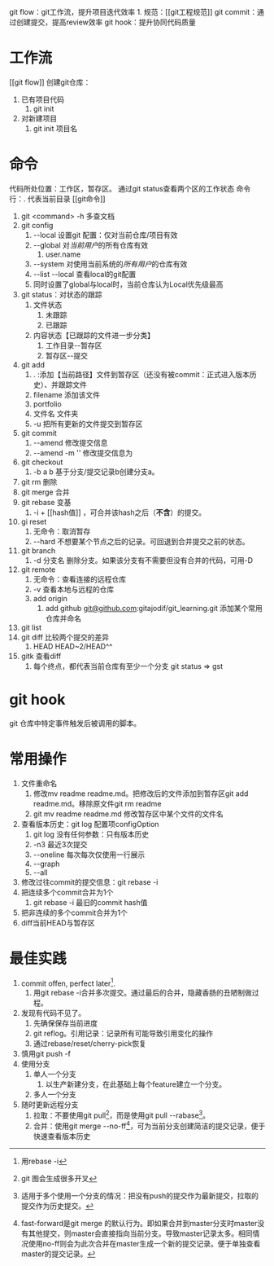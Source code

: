 git flow：git工作流，提升项目迭代效率
	1. 规范：[[git工程规范]] 
git commit：通过创建提交，提高review效率
git hook：提升协同代码质量
# 工作流
[[git flow]] 
创建git仓库：
1. 已有项目代码
	1. git init
2. 对新建项目
	1. git init 项目名

# 命令
代码所处位置：工作区，暂存区。
通过git status查看两个区的工作状态
命令行：. 代表当前目录
[[git命令]] 
1. git  \<command> -h 多查文档
2. git config
	1. --local 设置git 配置：仅对当前仓库/项目有效
	2. --global 对*当前用户*的所有仓库有效
		1. user.name
	3. --system 对使用当前系统的*所有用户*的仓库有效
	4. --list --local 查看local的git配置
	5. 同时设置了global与local时，当前仓库认为Local优先级最高
3. git status：对状态的跟踪
	1. 文件状态
		1. 未跟踪
		2. 已跟踪
	2. 内容状态【已跟踪的文件进一步分类】
		1. 工作目录--暂存区
		2. 暂存区--提交
4. git add
	1. \. :添加【当前路径】文件到暂存区（还没有被commit：正式进入版本历史）、并跟踪文件
	2. filename 添加该文件
	3. portfolio
	4. 文件名 文件夹
	5. -u 把所有更新的文件提交到暂存区
5. git commit
	1. --amend 修改提交信息
	2. --amend -m '' 修改提交信息为
6. git checkout 
	1.  -b a b 基于分支/提交记录b创建分支a。
7. git rm   删除
8. git merge 合并
9. git rebase 变基
	1. -i  + [[hash值]] ，可合并该hash之后（**不含**）的提交。
10. gi reset
	1. 无命令：取消暂存
	2. --hard 不想要某个节点之后的记录。可回退到合并提交之前的状态。
11. git branch
	1. -d 分支名 删除分支。如果该分支有不需要但没有合并的代码，可用-D
12. git remote
	1. 无命令：查看连接的远程仓库
	2. -v  查看本地与远程的仓库
	3. add origin
		1. add github git@github.com:gitajodif/git_learning.git  添加某个常用仓库并命名
13. git list
14. git diff 比较两个提交的差异
	1. HEAD HEAD~2/HEAD^^
15. gitk 查看diff
	1. 每个终点，都代表当前仓库有至少一个分支
git status => gst
# git hook
git 仓库中特定事件触发后被调用的脚本。
# 常用操作
1. 文件重命名
	1. 修改mv readme readme.md。把修改后的文件添加到暂存区git add readme.md。移除原文件git rm readme
	2. git mv readme readme.md  修改暂存区中某个文件的文件名
2. 查看版本历史：git log 配置项configOption
	1. git log 没有任何参数：只有版本历史
	2. -n3 最近3次提交
	3. --oneline 每次每次仅使用一行展示
	4. --graph
	5. --all
3. 修改过往commit的提交信息：git rebase -i
4. 把连续多个commit合并为1个
	1. git rebase -i 最旧的commit hash值
5. 把非连续的多个commit合并为1个
6. diff当前HEAD与暂存区

# 最佳实践
1. commit offen, perfect later[^1].
	1. 用git rebase -i合并多次提交。通过最后的合并，隐藏香肠的丑陋制做过程。
2. 发现有代码不见了。
	1. 先确保保存当前进度
	2. git reflog。引用记录：记录所有可能导致引用变化的操作
	3. 通过rebase/reset/cherry-pick恢复
3. 慎用git push -f
4. 使用分支
	1. 单人一个分支
		1. 以生产新建分支，在此基础上每个feature建立一个分支。
	2. 多人一个分支
5. 随时更新远程分支
	1. 拉取：不要使用git pull[^2]，而是使用git pull --rabase[^3]。
	2. 合并：使用git merge --no-ff[^4]，可为当前分支创建简洁的提交记录，便于快速查看版本历史

[^1]: 用rebase -i
[^2]: git 图会生成很多开叉
[^3]: 适用于多个使用一个分支的情况：把没有push的提交作为最新提交，拉取的提交作为历史提交。
[^4]: fast-forward是git merge 的默认行为。即如果合并到master分支时master没有其他提交，则master会直接指向当前分支。导致master记录太多。相同情况使用no-ff则会为此次合并在master生成一个新的提交记录。便于单独查看master的提交记录。